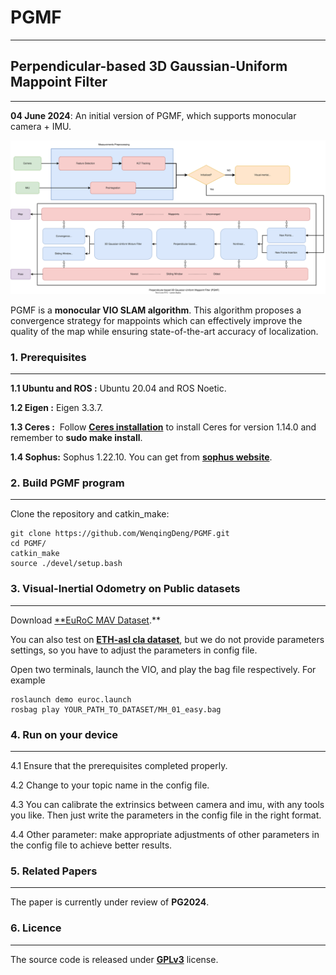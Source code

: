 # PGMF
---
## **Perpendicular-based 3D Gaussian-Uniform Mappoint Filter**
---
**04 June 2024**: An initial version of PGMF, which supports monocular camera + IMU.

![PGMF-VINS.svg](PGMF-VINS.svg)

PGMF is a **monocular VIO SLAM algorithm**. This algorithm proposes a convergence strategy for mappoints which can effectively improve the quality of the map while ensuring state-of-the-art  accuracy of localization. 



### **1. Prerequisites**
---
**1.1  Ubuntu and ROS :** Ubuntu 20.04 and ROS Noetic.

**1.2  Eigen :** Eigen 3.3.7.

**1.3  Ceres :**  Follow [**Ceres installation**](http://ceres-solver.org/installation.html) to install Ceres for version 1.14.0 and remember to **sudo make install**.

**1.4  Sophus:**  Sophus 1.22.10. You can get from [**sophus website**](https://github.com/strasdat/Sophus).



### 2. **Build PGMF program**
---
Clone the repository and catkin_make:

```
git clone https://github.com/WenqingDeng/PGMF.git
cd PGMF/
catkin_make
source ./devel/setup.bash
```



### 3. **Visual-Inertial Odometry on Public datasets**
---
Download [**EuRoC MAV Dataset](http://projects.asl.ethz.ch/datasets/doku.php?id=kmavvisualinertialdatasets).**

You can also test on [**ETH-asl cla dataset**](http://robotics.ethz.ch/~asl-datasets/maplab/multi_session_mapping_CLA/bags/), but we do not provide parameters settings, so you have to adjust the parameters in config file.

Open two terminals, launch the VIO, and play the bag file respectively. For example

```
roslaunch demo euroc.launch 
rosbag play YOUR_PATH_TO_DATASET/MH_01_easy.bag 
```



### 4. Run on your device
---
4.1 Ensure that the prerequisites completed properly.

4.2 Change to your topic name in the config file.

4.3 You can calibrate the extrinsics between camera and imu, with any tools you like. Then just write the parameters in the config file in the right format.

4.4 Other parameter: make appropriate adjustments of other parameters in the config file to achieve better results.




### 5. **Related Papers**
---
The paper is currently under review of **PG2024**.




### 6. **Licence**
---
The source code is released under **[GPLv3](http://www.gnu.org/licenses/)** license.